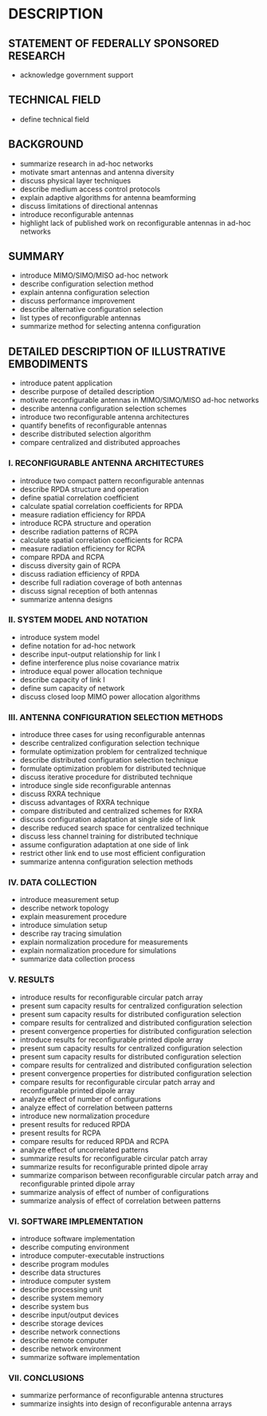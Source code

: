 # DESCRIPTION

## STATEMENT OF FEDERALLY SPONSORED RESEARCH

- acknowledge government support

## TECHNICAL FIELD

- define technical field

## BACKGROUND

- summarize research in ad-hoc networks
- motivate smart antennas and antenna diversity
- discuss physical layer techniques
- describe medium access control protocols
- explain adaptive algorithms for antenna beamforming
- discuss limitations of directional antennas
- introduce reconfigurable antennas
- highlight lack of published work on reconfigurable antennas in ad-hoc networks

## SUMMARY

- introduce MIMO/SIMO/MISO ad-hoc network
- describe configuration selection method
- explain antenna configuration selection
- discuss performance improvement
- describe alternative configuration selection
- list types of reconfigurable antennas
- summarize method for selecting antenna configuration

## DETAILED DESCRIPTION OF ILLUSTRATIVE EMBODIMENTS

- introduce patent application
- describe purpose of detailed description
- motivate reconfigurable antennas in MIMO/SIMO/MISO ad-hoc networks
- describe antenna configuration selection schemes
- introduce two reconfigurable antenna architectures
- quantify benefits of reconfigurable antennas
- describe distributed selection algorithm
- compare centralized and distributed approaches

### I. RECONFIGURABLE ANTENNA ARCHITECTURES

- introduce two compact pattern reconfigurable antennas
- describe RPDA structure and operation
- define spatial correlation coefficient
- calculate spatial correlation coefficients for RPDA
- measure radiation efficiency for RPDA
- introduce RCPA structure and operation
- describe radiation patterns of RCPA
- calculate spatial correlation coefficients for RCPA
- measure radiation efficiency for RCPA
- compare RPDA and RCPA
- discuss diversity gain of RCPA
- discuss radiation efficiency of RPDA
- describe full radiation coverage of both antennas
- discuss signal reception of both antennas
- summarize antenna designs

### II. SYSTEM MODEL AND NOTATION

- introduce system model
- define notation for ad-hoc network
- describe input-output relationship for link l
- define interference plus noise covariance matrix
- introduce equal power allocation technique
- describe capacity of link l
- define sum capacity of network
- discuss closed loop MIMO power allocation algorithms

### III. ANTENNA CONFIGURATION SELECTION METHODS

- introduce three cases for using reconfigurable antennas
- describe centralized configuration selection technique
- formulate optimization problem for centralized technique
- describe distributed configuration selection technique
- formulate optimization problem for distributed technique
- discuss iterative procedure for distributed technique
- introduce single side reconfigurable antennas
- discuss RXRA technique
- discuss advantages of RXRA technique
- compare distributed and centralized schemes for RXRA
- discuss configuration adaptation at single side of link
- describe reduced search space for centralized technique
- discuss less channel training for distributed technique
- assume configuration adaptation at one side of link
- restrict other link end to use most efficient configuration
- summarize antenna configuration selection methods

### IV. DATA COLLECTION

- introduce measurement setup
- describe network topology
- explain measurement procedure
- introduce simulation setup
- describe ray tracing simulation
- explain normalization procedure for measurements
- explain normalization procedure for simulations
- summarize data collection process

### V. RESULTS

- introduce results for reconfigurable circular patch array
- present sum capacity results for centralized configuration selection
- present sum capacity results for distributed configuration selection
- compare results for centralized and distributed configuration selection
- present convergence properties for distributed configuration selection
- introduce results for reconfigurable printed dipole array
- present sum capacity results for centralized configuration selection
- present sum capacity results for distributed configuration selection
- compare results for centralized and distributed configuration selection
- present convergence properties for distributed configuration selection
- compare results for reconfigurable circular patch array and reconfigurable printed dipole array
- analyze effect of number of configurations
- analyze effect of correlation between patterns
- introduce new normalization procedure
- present results for reduced RPDA
- present results for RCPA
- compare results for reduced RPDA and RCPA
- analyze effect of uncorrelated patterns
- summarize results for reconfigurable circular patch array
- summarize results for reconfigurable printed dipole array
- summarize comparison between reconfigurable circular patch array and reconfigurable printed dipole array
- summarize analysis of effect of number of configurations
- summarize analysis of effect of correlation between patterns

### VI. SOFTWARE IMPLEMENTATION

- introduce software implementation
- describe computing environment
- introduce computer-executable instructions
- describe program modules
- describe data structures
- introduce computer system
- describe processing unit
- describe system memory
- describe system bus
- describe input/output devices
- describe storage devices
- describe network connections
- describe remote computer
- describe network environment
- summarize software implementation

### VII. CONCLUSIONS

- summarize performance of reconfigurable antenna structures
- summarize insights into design of reconfigurable antenna arrays

